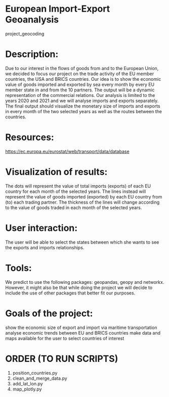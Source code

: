 # European Import-Export Geoanalysis
project_geocoding

# Description:
Due to our interest in the flows of goods from and to the European Union, we decided to focus our project on the trade activity of the EU member countries, the USA and BRICS countries. Our idea is to show the economic value of goods imported and exported by sea every month by every EU member state in and from the 10 partners. The output will be a dynamic representation of the commercial relations. Our analysis is limited to the years 2020 and 2021 and we will analyse imports and exports separately.
The final output should visualize the monetary size of imports and exports in every month of the two selected years as well as the routes between the countries. 

# Resources: 
https://ec.europa.eu/eurostat/web/transport/data/database

# Visualization of results: 
The dots will represent the value of total imports (exports) of each EU country for each month of the selected years. 
The lines instead will represent the value of goods imported (exported) by each EU country from (to) each trading partner. 
The thickness of the lines will change according to the value of goods traded in each month of the selected years. 

# User interaction: 
The user will be able to select the states between which she wants to see the exports and imports relationships. 

# Tools:
We predict to use the following packages: geopandas, geopy and networkx. However, it might also be that while doing the project we will decide to include the use of other packages that better fit our purposes. 

# Goals of the project:
show the economic size of export and import via maritime transportation 
analyse economic trends between EU and BRICS countries
make data and maps available for the user to select countries of interest 

# ORDER (TO RUN SCRIPTS)
1. position_countries.py
2. clean_and_merge_data.py
3. add_lat_lon.py
4. map_plotly.py

